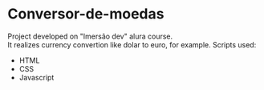 # Conversor-de-moedas
Project developed on "Imersão dev" alura course.<br>
It realizes currency convertion like dolar to euro, for example.
Scripts used:<br>
* HTML<br>
* CSS<br>
* Javascript
